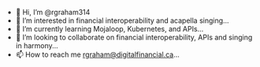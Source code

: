 - 👋 Hi, I’m @rgraham314
- 👀 I’m interested in financial interoperability and acapella singing...
- 🌱 I’m currently learning Mojaloop, Kubernetes, and APIs...
- 💞️ I’m looking to collaborate on financial interoperability, APIs and singing in harmony...
- 📫 How to reach me rgraham@digitalfinancial.ca...

<!---
rgraham314/rgraham314 is a ✨ special ✨ repository because its `README.md` (this file) appears on your GitHub profile.
You can click the Preview link to take a look at your changes.
--->
